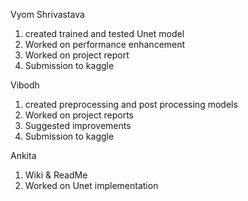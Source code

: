 Vyom Shrivastava

1) created trained and tested Unet model
2) Worked on performance enhancement
3) Worked on project report
4) Submission to kaggle

Vibodh 

1) created preprocessing and post processing models
2) Worked on project reports
3) Suggested improvements
4) Submission to kaggle

Ankita

1) Wiki & ReadMe
2) Worked on Unet implementation
